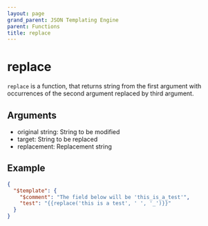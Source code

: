 ```yaml
---
layout: page
grand_parent: JSON Templating Engine
parent: Functions
title: replace
---
```


# replace

`replace` is a function, that returns string from the first argument with occurrences of the second argument replaced by third argument.

## Arguments

 - original string: String to be modified
 - target: String to be replaced
 - replacement: Replacement string

## Example

```json
{
  "$template": {
    "$comment": "The field below will be 'this_is_a_test'",
    "test": "{{replace('this is a test', ' ', '_')}}"
  }
}
```